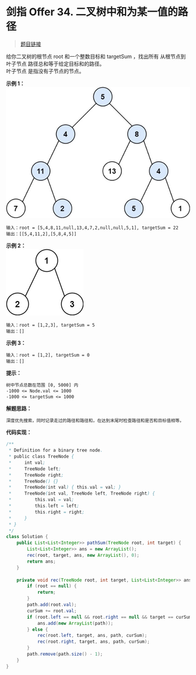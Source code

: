 <!-- customize-tags:二叉树 -->

# 剑指 Offer 34. 二叉树中和为某一值的路径

> [题目链接](https://leetcode.cn/problems/er-cha-shu-zhong-he-wei-mou-yi-zhi-de-lu-jing-lcof)

给你二叉树的根节点 root 和一个整数目标和 targetSum ，找出所有 从根节点到叶子节点 路径总和等于给定目标和的路径。  
叶子节点 是指没有子节点的节点。

**示例 1：**  
![img](/assets/image/pathsumii1.jpg)

```text
输入：root = [5,4,8,11,null,13,4,7,2,null,null,5,1], targetSum = 22
输出：[[5,4,11,2],[5,8,4,5]]
```

**示例 2：**  
![img](/assets/image/pathsum2.jpg)

```text
输入：root = [1,2,3], targetSum = 5
输出：[]
```

**示例 3：**

```text
输入：root = [1,2], targetSum = 0
输出：[]
```

**提示：**

```text
树中节点总数在范围 [0, 5000] 内
-1000 <= Node.val <= 1000
-1000 <= targetSum <= 1000
```

**解题思路：**

```text
深度优先搜索，同时记录走过的路径和路径和，在达到末尾时检查路径和是否和目标值相等。
```

**代码实现：**

```java
/**
 * Definition for a binary tree node.
 * public class TreeNode {
 *     int val;
 *     TreeNode left;
 *     TreeNode right;
 *     TreeNode() {}
 *     TreeNode(int val) { this.val = val; }
 *     TreeNode(int val, TreeNode left, TreeNode right) {
 *         this.val = val;
 *         this.left = left;
 *         this.right = right;
 *     }
 * }
 */
class Solution {
    public List<List<Integer>> pathSum(TreeNode root, int target) {
        List<List<Integer>> ans = new ArrayList();
        rec(root, target, ans, new ArrayList(), 0);
        return ans;
    }

    private void rec(TreeNode root, int target, List<List<Integer>> ans, List<Integer> path, int curSum) {
        if (root == null) {
            return;
        }
        path.add(root.val);
        curSum += root.val;
        if (root.left == null && root.right == null && target == curSum) {
            ans.add(new ArrayList(path));
        } else {
            rec(root.left, target, ans, path, curSum);
            rec(root.right, target, ans, path, curSum);
        }
        path.remove(path.size() - 1);
    }
}
```
